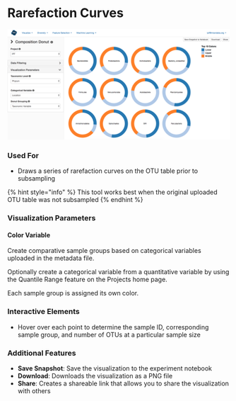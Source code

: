 # Rarefaction Curves

![](.gitbook/assets/image%20%2824%29.png)

### Used For

* Draws a series of rarefaction curves on the OTU table prior to subsampling

{% hint style="info" %}
This tool works best when the original uploaded OTU table was not subsampled
{% endhint %}

### Visualization Parameters

#### Color Variable

Create comparative sample groups based on categorical variables uploaded in the metadata file. 

Optionally create a categorical variable from a quantitative variable by using the Quantile Range feature on the Projects home page. 

Each sample group is assigned its own color.

### Interactive Elements

* Hover over each point to determine the sample ID, corresponding sample group, and number of OTUs at a particular sample size

### Additional Features

* **Save Snapshot**: Save the visualization to the experiment notebook
* **Download**: Downloads the visualization as a PNG file
* **Share**: Creates a shareable link that allows you to share the visualization with others

